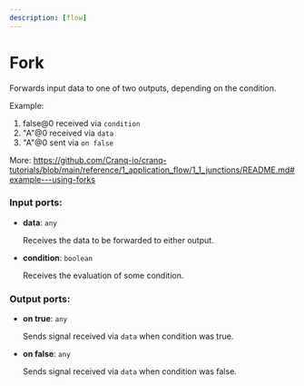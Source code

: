 ```yaml
---
description: [flow]
---
```


# Fork

Forwards input data to one of two outputs, depending on the condition.

Example:
1. false@0 received via `condition`
2. "A"@0 received via `data`
3. "A"@0 sent via `on false`

More:
https://github.com/Cranq-io/cranq-tutorials/blob/main/reference/1_application_flow/1_1_junctions/README.md#example---using-forks

### Input ports:

* __data__: ` any `

    Receives the data to be forwarded to either output.


* __condition__: ` boolean `

    Receives the evaluation of some condition.

### Output ports:

* __on true__: ` any `

    Sends signal received via `data` when condition was true.


* __on false__: ` any `

    Sends signal received via `data` when condition was false.

